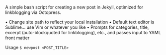 A simple bash script for creating a new post in Jekyll, optimized for linkblogging via Octopress.

• Change site path to reflect your local installation
• Default text editor is Sublime… use Vim or whatever you like
• Prompts for categories, title, excerpt (auto-blockquoted for linkblogging), etc., and passes input to YAML front matter 

Usage
``` $ newpost <POST_TITLE> ```
